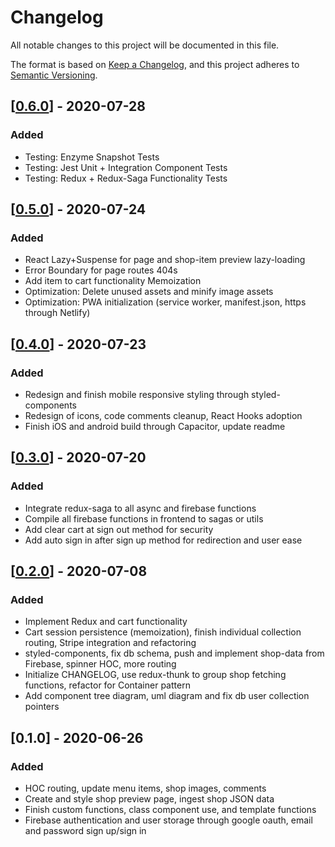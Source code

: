 # Changelog
All notable changes to this project will be documented in this file.

The format is based on [Keep a Changelog](https://keepachangelog.com/en/1.0.0/),
and this project adheres to [Semantic Versioning](https://semver.org/spec/v2.0.0.html).

## [[0.6.0]] - 2020-07-28
### Added
- Testing: Enzyme Snapshot Tests
- Testing: Jest Unit + Integration Component Tests
- Testing: Redux + Redux-Saga Functionality Tests

## [[0.5.0]] - 2020-07-24
### Added
- React Lazy+Suspense for page and shop-item preview lazy-loading
- Error Boundary for page routes 404s
- Add item to cart functionality Memoization
- Optimization: Delete unused assets and minify image assets
- Optimization: PWA initialization (service worker, manifest.json, https through Netlify)

## [[0.4.0]] - 2020-07-23
### Added
- Redesign and finish mobile responsive styling through styled-components
- Redesign of icons, code comments cleanup, React Hooks adoption
- Finish iOS and android build through Capacitor, update readme

## [[0.3.0]] - 2020-07-20
### Added
- Integrate redux-saga to all async and firebase functions
- Compile all firebase functions in frontend to sagas or utils
- Add clear cart at sign out method for security
- Add auto sign in after sign up method for redirection and user ease

## [[0.2.0]] - 2020-07-08
### Added
- Implement Redux and cart functionality
- Cart session persistence (memoization), finish individual collection routing, Stripe integration and refactoring
- styled-components, fix db schema, push and implement shop-data from Firebase, spinner HOC, more routing
- Initialize CHANGELOG, use redux-thunk to group shop fetching functions, refactor for Container pattern
- Add component tree diagram, uml diagram and fix db user collection pointers

## [0.1.0] - 2020-06-26
### Added
- HOC routing, update menu items, shop images, comments
- Create and style shop preview page, ingest shop JSON data
- Finish custom functions, class component use, and template functions
- Firebase authentication and user storage through google oauth, email and password sign up/sign in

[0.2.0]: https://github.com/saejhi/collectio-site/releases/tag/v0.2.0
[0.3.0]: https://github.com/saejhi/collectio-site/compare/v0.2.0...v0.3.0
[0.4.0]: https://github.com/saejhi/collectio-site/compare/v0.3.0...v0.4.0
[0.5.0]: https://github.com/saejhi/collectio-site/compare/v0.4.0...v0.5.0
[0.6.0]: https://github.com/saejhi/collectio-site/compare/v0.5.0...v0.6.0
